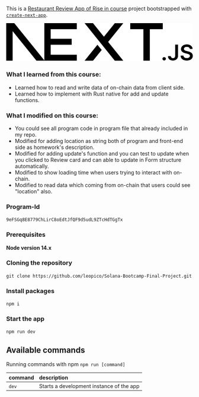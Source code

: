 This is a [Restaurant Review App of Rise in course](https://risein-leopico.vercel.app/) project bootstrapped with [`create-next-app`](https://github.com/vercel/next.js/tree/canary/packages/create-next-app).

![Restaurant Review App's UI](./public/next.svg)

### What I learned from this course:

- Learned how to read and write data of on-chain data from client side.
- Learned how to implement with Rust native for add and update functions.

### What I modified on this course:

- You could see all program code in program file that already included in my repo.
- Modified for adding location as string both of program and front-end side as homework's description.
- Modified for adding update's function and you can test to update when you clicked to Review card and can able to update in Form structure automatically.
- Modified to show loading time when users trying to interact with on-chain.
- Modified to read data which coming from on-chain that users could see "location" also.

### Program-Id

```shell
9eFSGq8E8779ChLirC8oEdtJfQF9d5udL9ZTcHdTGgTx
```

### Prerequisites

**Node version 14.x**

### Cloning the repository

```shell
git clone https://github.com/leopico/Solana-Bootcamp-Final-Project.git
```

### Install packages

```shell
npm i
```

### Start the app

```shell
npm run dev
```

## Available commands

Running commands with npm `npm run [command]`

| command | description                              |
| :------ | :--------------------------------------- |
| `dev`   | Starts a development instance of the app |
